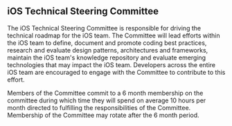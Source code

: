 ## iOS Technical Steering Committee

The iOS Technical Steering Committee is responsible for driving the technical roadmap for the iOS team. The Committee will lead efforts within the iOS team to define, document and promote coding best practices, research and evaluate design patterns, architectures and frameworks, maintain the iOS team's knowledge repository and evaluate emerging technologies that may impact the iOS team. Developers across the entire iOS team are encouraged to engage with the Committee to contribute to this effort.      

Members of the Committee commit to a 6 month membership on the committee during which time they will spend on average 10 hours per month directed to fulfilling the responsibilities of the Committee. Membership of the Committee may rotate after the 6 month period.  
